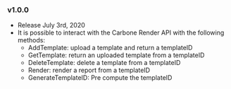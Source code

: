 ### v1.0.0
  - Release July 3rd, 2020
  - It is possible to interact with the Carbone Render API with the following methods:
    - AddTemplate: upload a template and return a templateID
    - GetTemplate: return an uploaded template from a templateID
    - DeleteTemplate: delete a template from a templateID
    - Render: render a report from a templateID
    - GenerateTemplateID: Pre compute the templateID
